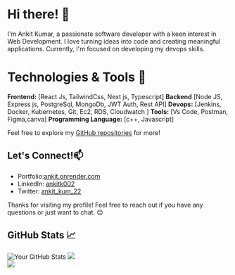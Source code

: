 # Hi there! 👋

I'm Ankit Kumar, a passionate software developer with a keen interest in Web Development. I love turning ideas into code and creating meaningful applications. Currently, I'm focused on developing my devops skills.

#  Technologies & Tools 🔧
  **Frontend:** [React Js, TailwindCss, Next js, Typescript] 
  **Backend** [Node JS, Express js, PostgreSql, MongoDb, JWT Auth, Rest API] 
  **Devops:** [Jenkins, Docker, Kubernetes, Git, Ec2, RDS, Cloudwatch ] 
  **Tools:** [Vs Code, Postman, Figma,canva]
  **Programming Language:** [c++, Javascript]


Feel free to explore my [GitHub repositories](https://github.com/ank-2222) for more!
##  Let's Connect!📫  
- Portfolio:[ankit.onrender.com](https://ankitkumar.onrender.com/)
- LinkedIn: [ankitk002](https://www.linkedin.com/in/ankitk002/) 
- Twitter: [ankit_kum_22](https://twitter.com/ankit_kum_22) 

Thanks for visiting my profile! Feel free to reach out if you have any questions or just want to chat. 😊

## GitHub Stats 📈
![Your GitHub Stats](https://github-readme-stats.vercel.app/api?username=ank-2222&show_icons=true&theme=radical)
![](https://github-readme-streak-stats.herokuapp.com/?user=ank-2222&theme=dark&hide_border=true)<br/>
![](https://github-readme-stats.vercel.app/api/top-langs/?username=ank-2222&theme=dark&hide_border=true&include_all_commits=true&count_private=true&layout=compact)

